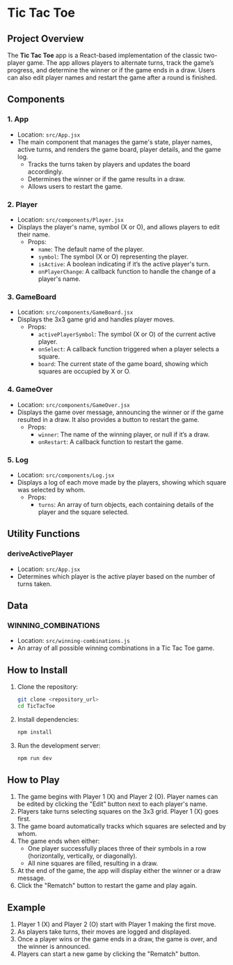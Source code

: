 # Tic Tac Toe

## Project Overview

The **Tic Tac Toe** app is a React-based implementation of the classic two-player game. The app allows players to alternate turns, track the game’s progress, and determine the winner or if the game ends in a draw. Users can also edit player names and restart the game after a round is finished.

## Components

### 1. App
- Location: `src/App.jsx`
- The main component that manages the game's state, player names, active turns, and renders the game board, player details, and the game log.
  - Tracks the turns taken by players and updates the board accordingly.
  - Determines the winner or if the game results in a draw.
  - Allows users to restart the game.

### 2. Player
- Location: `src/components/Player.jsx`
- Displays the player's name, symbol (X or O), and allows players to edit their name.
  - Props:
    - `name`: The default name of the player.
    - `symbol`: The symbol (X or O) representing the player.
    - `isActive`: A boolean indicating if it’s the active player's turn.
    - `onPlayerChange`: A callback function to handle the change of a player's name.

### 3. GameBoard
- Location: `src/components/GameBoard.jsx`
- Displays the 3x3 game grid and handles player moves.
  - Props:
    - `activePlayerSymbol`: The symbol (X or O) of the current active player.
    - `onSelect`: A callback function triggered when a player selects a square.
    - `board`: The current state of the game board, showing which squares are occupied by X or O.

### 4. GameOver
- Location: `src/components/GameOver.jsx`
- Displays the game over message, announcing the winner or if the game resulted in a draw. It also provides a button to restart the game.
  - Props:
    - `winner`: The name of the winning player, or null if it’s a draw.
    - `onRestart`: A callback function to restart the game.

### 5. Log
- Location: `src/components/Log.jsx`
- Displays a log of each move made by the players, showing which square was selected by whom.
  - Props:
    - `turns`: An array of turn objects, each containing details of the player and the square selected.

## Utility Functions

### deriveActivePlayer
- Location: `src/App.jsx`
- Determines which player is the active player based on the number of turns taken.

## Data

### WINNING_COMBINATIONS
- Location: `src/winning-combinations.js`
- An array of all possible winning combinations in a Tic Tac Toe game.

## How to Install

1. Clone the repository:
    ```bash
    git clone <repository_url>
    cd TicTacToe
    ```

2. Install dependencies:
    ```bash
    npm install
    ```

3. Run the development server:
    ```bash
    npm run dev
    ```

## How to Play

1. The game begins with Player 1 (X) and Player 2 (O). Player names can be edited by clicking the "Edit" button next to each player's name.
2. Players take turns selecting squares on the 3x3 grid. Player 1 (X) goes first.
3. The game board automatically tracks which squares are selected and by whom.
4. The game ends when either:
   - One player successfully places three of their symbols in a row (horizontally, vertically, or diagonally).
   - All nine squares are filled, resulting in a draw.
5. At the end of the game, the app will display either the winner or a draw message.
6. Click the "Rematch" button to restart the game and play again.

## Example

1. Player 1 (X) and Player 2 (O) start with Player 1 making the first move.
2. As players take turns, their moves are logged and displayed.
3. Once a player wins or the game ends in a draw, the game is over, and the winner is announced.
4. Players can start a new game by clicking the "Rematch" button.

